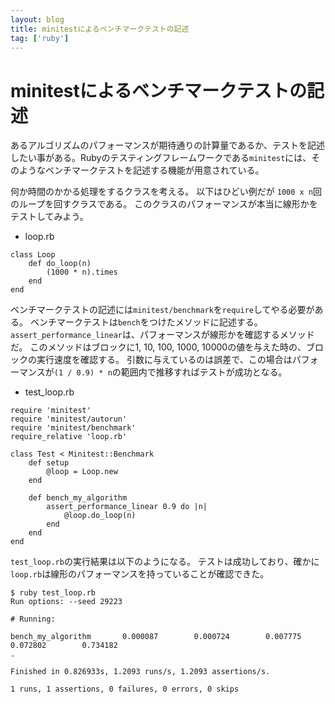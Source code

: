 ```yaml
---
layout: blog
title: minitestによるベンチマークテストの記述
tag: ['ruby']
---
```


# minitestによるベンチマークテストの記述

あるアルゴリズムのパフォーマンスが期待通りの計算量であるか、テストを記述したい事がある。Rubyのテスティングフレームワークである`minitest`には、そのようなベンチマークテストを記述する機能が用意されている。

何か時間のかかる処理をするクラスを考える。
以下はひどい例だが `1000 x n`回のループを回すクラスである。
このクラスのパフォーマンスが本当に線形かをテストしてみよう。

- loop.rb

~~~~
class Loop
	def do_loop(n)
		(1000 * n).times
	end
end
~~~~

ベンチマークテストの記述には`minitest/benchmark`を`require`してやる必要がある。
ベンチマークテストは`bench`をつけたメソッドに記述する。
`assert_performance_linear`は、パフォーマンスが線形かを確認するメソッドだ。
このメソッドはブロックに1, 10, 100, 1000, 10000の値を与えた時の、ブロックの実行速度を確認する。
引数に与えているのは誤差で、この場合はパフォーマンスが`(1 / 0.9) * n`の範囲内で推移すればテストが成功となる。

- test_loop.rb

~~~~
require 'minitest'
require 'minitest/autorun'
require 'minitest/benchmark'
require_relative 'loop.rb'

class Test < Minitest::Benchmark
	def setup
		@loop = Loop.new
	end 

	def bench_my_algorithm
		assert_performance_linear 0.9 do |n| 
			@loop.do_loop(n)  
		end 
	end 
end
~~~~

`test_loop.rb`の実行結果は以下のようになる。
テストは成功しており、確かに`loop.rb`は線形のパフォーマンスを持っていることが確認できた。

~~~~
$ ruby test_loop.rb 
Run options: --seed 29223

# Running:

bench_my_algorithm       0.000087        0.000724        0.007775        0.072802        0.734182
.

Finished in 0.826933s, 1.2093 runs/s, 1.2093 assertions/s.

1 runs, 1 assertions, 0 failures, 0 errors, 0 skips
~~~~
